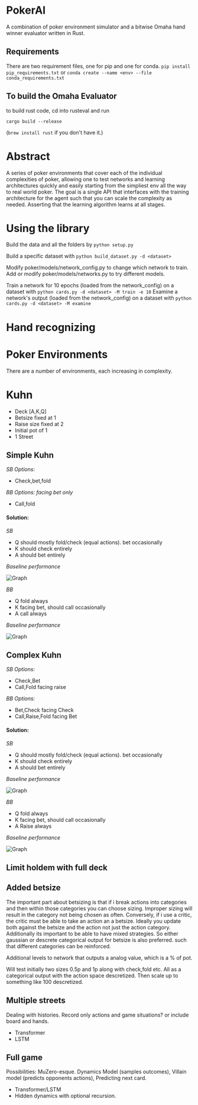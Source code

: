 # PokerAI

A combination of poker environment simulator and a bitwise Omaha hand winner evaluator written in Rust. 

## Requirements

There are two requirement files, one for pip and one for conda.
```pip install pip_requirements.txt```
or 
```conda create --name <env> --file conda_requirements.txt```

## To build the Omaha Evaluator

to build rust code, cd into rusteval and run

```
cargo build --release
```
(`brew install rust` if you don't have it.)

# Abstract

A series of poker environments that cover each of the individual complexities of poker, allowing one to test networks and learning architectures quickly and easily starting from the simpliest env all the way to real world poker. The goal is a single API that interfaces with the training architecture for the agent such that you can scale the complexity as needed. Asserting that the learning algorithm learns at all stages.

# Using the library

Build the data and all the folders by ```python setup.py```

Build a specific dataset with ```python build_dataset.py -d <dataset>```

Modify poker/models/network_config.py to change which network to train. Add or modify poker/models/networks.py to try different models.

Train a network for 10 epochs (loaded from the network_config) on a dataset with ```python cards.py -d <dataset> -M train -e 10```
Examine a network's output (loaded from the network_config) on a dataset with ```python cards.py -d <dataset> -M examine```

# Hand recognizing

# Poker Environments

There are a number of environments, each increasing in complexity.

# Kuhn

- Deck [A,K,Q]
- Betsize fixed at 1
- Raise size fixed at 2
- Initial pot of 1
- 1 Street

## Simple Kuhn

*SB Options:*
- Check,bet,fold

*BB Options:* _facing bet only_
- Call,fold

#### Solution:

*SB*
- Q should mostly fold/check (equal actions). bet occasionally
- K should check entirely
- A should bet entirely

_Baseline performance_

![Graph](Action_probabilities_for_SB.png)

*BB*
- Q fold always
- K facing bet, should call occasionally
- A call always

_Baseline performance_

![Graph](Action_probabilities_for_BB.png)

## Complex Kuhn

*SB Options:*
- Check,Bet
- Call,Fold facing raise

*BB Options:*
- Bet,Check facing Check
- Call,Raise,Fold facing Bet

#### Solution:

*SB*
- Q should mostly fold/check (equal actions). bet occasionally
- K should check entirely
- A should bet entirely

_Baseline performance_

![Graph](Complex_Action_probabilities_for_SB.png)

*BB*
- Q fold always
- K facing bet, should call occasionally
- A Raise always

_Baseline performance_

![Graph](Complex_Action_probabilities_for_BB.png)

## Limit holdem with full deck

## Added betsize

The important part about betsizing is that if i break actions into categories and then within those categories you can choose sizing. Improper sizing will result in the category not being chosen as often. Conversely, if i use a critic, the critic must be able to take an action an a betsize. Ideally you update both against the betsize and the action not just the action category. Additionally its important to be able to have mixed strategies. So either gaussian or descrete categorical output for betsize is also preferred. such that different categories can be reinforced. 

Additional levels to network that outputs a analog value, which is a % of pot. 

Will test initially two sizes 0.5p and 1p along with check,fold etc. All as a categorical output with the action space descretized. Then scale up to something like 100 descretized.

## Multiple streets

Dealing with histories. Record only actions and game situations? or include board and hands.
- Transformer
- LSTM

## Full game

Possibilities:
MuZero-esque. Dynamics Model (samples outcomes), Villain model (predicts opponents actions), Predicting next card.
- Transformer/LSTM
- Hidden dynamics with optional recursion.